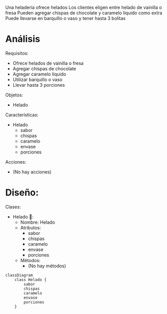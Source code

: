 Una heladería ofrece helados
Los clientes eligen entre helado de vainilla o fresa
Pueden agregar chispas de chocolate y caramelo líquido como extra
Puede llevarse en barquillo o vaso y tener hasta 3 bolitas
# Análisis

Requisitos:
- Ofrece helados de vainilla o fresa
- Agregar chispas de chocolate
- Agregar caramelo líquido
- Utilizar barquillo o vaso
- Llevar hasta 3 porciones

Objetos:
- Helado

Características:
- Helado
    - sabor
    - chispas
    - caramelo
    - envase
    - porciones

Acciones:
- (No hay acciones)
  
# Diseño:

Clases:
- Helado 🍦:
    - Nombre: Helado
    - Atributos:
        - sabor
        - chispas
        - caramelo
        - envase
        - porciones
    - Métodos:
        - (No hay métodos)

```mermaid
classDiagram
    class Helado {
        sabor
        chispas
        caramelo
        envase
        porciones
    }
```